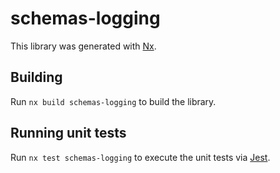 # schemas-logging

This library was generated with [Nx](https://nx.dev).

## Building

Run `nx build schemas-logging` to build the library.

## Running unit tests

Run `nx test schemas-logging` to execute the unit tests via [Jest](https://jestjs.io).
